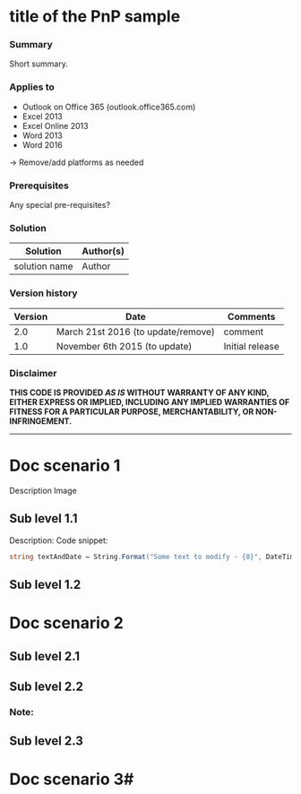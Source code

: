 # title of the PnP sample #

### Summary ###
Short summary.

### Applies to ###
-  Outlook on Office 365 (outlook.office365.com) 
-  Excel 2013
-  Excel Online 2013
-  Word 2013
-  Word 2016

-> Remove/add platforms as needed

### Prerequisites ###
Any special pre-requisites?

### Solution ###
Solution | Author(s)
---------|----------
solution name | Author

### Version history ###
Version  | Date | Comments
---------| -----| --------
2.0  | March 21st 2016 (to update/remove)| comment
1.0  | November 6th 2015 (to update) | Initial release

### Disclaimer ###
**THIS CODE IS PROVIDED *AS IS* WITHOUT WARRANTY OF ANY KIND, EITHER EXPRESS OR IMPLIED, INCLUDING ANY IMPLIED WARRANTIES OF FITNESS FOR A PARTICULAR PURPOSE, MERCHANTABILITY, OR NON-INFRINGEMENT.**


----------

# Doc scenario 1 #
Description
Image


## Sub level 1.1 ##
Description:
Code snippet:
```C#
string textAndDate = String.Format("Some text to modify - {0}", DateTime.Now.Ticks);
```

## Sub level 1.2 ##

# Doc scenario 2 #

## Sub level 2.1 ##

## Sub level 2.2 ##

### Note: ###

## Sub level 2.3 ##

# Doc scenario 3#

